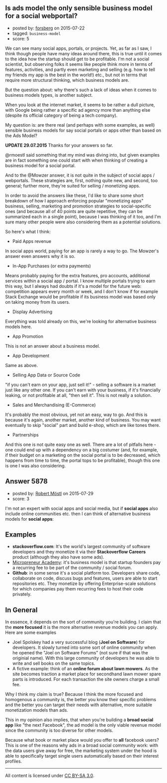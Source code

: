 ## Is ads model the only sensible business model for a social webportal?

- posted by: [forsberg](https://stackexchange.com/users/1781896/forsberg) on 2015-07-22
- tagged: `business-model`
- score: 5

We can see many social apps, portals, or projects. Yet, as far as I saw, I think though people have many ideas around there, this is true until it comes to the idea how the startup should get to be profitable. I'm not a social scientist, but observing folks it seems like people think more in terms of features, activities, and partly even marketing and selling (e.g. how to tell my friends my app is the best in the world!) etc., but not in terms that require more structural thinking, which business models are.

But the question about: why there's such a lack of ideas when it comes to business models types, is another subject.

When you look at the internet market, it seems to be rather a dull picture, with Google being rather a specific ad agency more than anything else (despite its official category of being a tech company).

My question is: are there real (and perhaps with some examples, as well) sensible business models for say social portals or apps other than based on the Ads Model?

**UPDATE 29.07.2015**
Thanks for your answers so far.

@rmoestl said something that my mind was diving into, but given examples are in fact something one could start with when thinking of creating a business model for a social portal.

And to the @Mowzer answer, it is not quite in the subject of social apps / webportals. These strategies are, first, nothing quite new, and second, too general; further more, they're suited for selling / monetizing apps.

In order to avoid the answers like these, I'd like to share some short breakdown of how I approach enforcing popular "monetizing apps" business, selling, marketing and promotion strategies to social-specific ones (and because all of 40 points are quite repetitive, they can be summarized each in a single point), because I was thinking of it too, and I'm sure many other people were also considering them as a potential solutions.

So here's what I think:

* Paid Apps revenue

In social apps world, paying for an app is rarely a way to go. The Mowzer's answer even answers why it is so.

* In-App Purchases (or extra payments)

Means probably paying for the extra features, pro accounts, additional services within a social app / portal. I know multiple portals trying to earn this way, but I always had doubts if it's a model for the future web: competition appears every month or week, and I don't know if for example Stack Exchange would be profitable if its business model was based only on taking money from its users.

* Display Advertising

Everything was told already on this, we're looking for alternative business models here.

* App Promotion

This is not an answer about a business model.

* App Development

Same as above.

* Selling App Data or Source Code

"if you can't earn on your app, just sell it!" - selling a software is a market just like any other one. If you can't earn with your business, if it's financially leaking, or not profitable at all, "then sell it". This is not really a solution.

* Sales and Merchandising (E-Commerce)

It's probably the most obvious, yet not an easy, way to go. And this is because it's again, another market, another kind of business. You may want eventually to skip "social" part and build e-shop, which are like tones there.

* Partnerships

And this one is not quite easy one as well. There are a lot of pitfalls here - one could end up with a dependency on a big costumer (and, for example, if their budget on a marketing on the social portal is to be decreased, which happens from time to time, the portal tops to be profitable), though this one is one I was also considering.


## Answer 5878

- posted by: [Robert Möstl](https://stackexchange.com/users/1018191/robert-m-stl) on 2015-07-29
- score: 3

I'm not an expert with social apps and social media, but if **social apps** also include online communities etc. then I can think of alternative business models for **social apps**:

## Examples ##

 - **stackoverflow.com**: It's the world's largest community of software developers and they monetize it via their **Stackoverflow Careers** product (although they also have some ads).
 - [Micropreneur Academy](http://www.micropreneur.com/): it's business model is that startup founders pay a recurring fee to be part of the community / social forum.
 - **Github**: in some sense it's a social platform too. Developers share code, collaborate on code, discuss bugs and features, users are able to start repositories etc. They monetize by offering Enterprise-scale solutions for which companies pay them recurring fees to host their code privately.

## In General ##
In essence, it depends on the sort of community you're building. I claim that the **more focused** it is the more alternative revenue models you can apply.
Here are some examples

 - Joel Spolskey had a very successful blog (**Joel on Software**) for developers. It slowly turned into some sort of online community when he opened the "Joel on Software Forums" (not sure if that was the originial name). With this large community of developers he was able to write and sell books on the same topics.
 - A fictive example: think of an **online forum about lawn mowers**. As the site becomes traction a market place for secondhand lawn mower spare parts is introduced. For each transaction the site owners charge a small fee.

Why I think my claim is true? Because I think the more focused and homogenous a community is, the better you know their specific problems and the better you can target their needs with alternative, more suitable monetization models than ads.

This in my opinion also implies, that when you're building a **broad social app** like "the next Facebook", the ad model is the only viable revenue model since the community is too diverse for other models.

Because what book or market place would you offer to **all** facebook users? This is one of the reasons why ads in a broad social community work: with the data users give away for free, the marketing system under the hood is able to specifically target single users automatically based on their interest profiles.



---

All content is licensed under [CC BY-SA 3.0](https://creativecommons.org/licenses/by-sa/3.0/).
